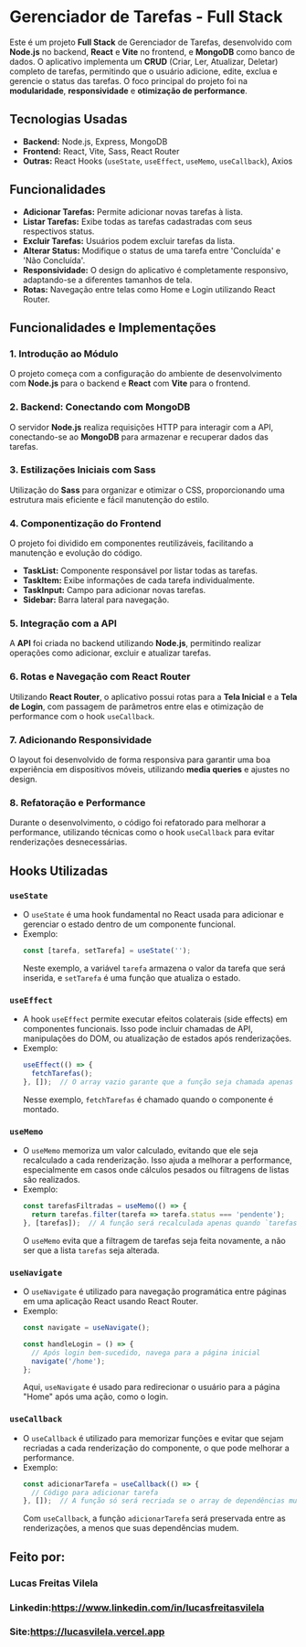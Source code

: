 # Gerenciador de Tarefas - Full Stack

Este é um projeto **Full Stack** de Gerenciador de Tarefas, desenvolvido com **Node.js** no backend, **React** e **Vite** no frontend, e **MongoDB** como banco de dados. O aplicativo implementa um **CRUD** (Criar, Ler, Atualizar, Deletar) completo de tarefas, permitindo que o usuário adicione, edite, exclua e gerencie o status das tarefas. O foco principal do projeto foi na **modularidade**, **responsividade** e **otimização de performance**.

## Tecnologias Usadas

- **Backend:** Node.js, Express, MongoDB
- **Frontend:** React, Vite, Sass, React Router
- **Outras:** React Hooks (`useState`, `useEffect`, `useMemo`, `useCallback`), Axios

## Funcionalidades

- **Adicionar Tarefas:** Permite adicionar novas tarefas à lista.
- **Listar Tarefas:** Exibe todas as tarefas cadastradas com seus respectivos status.
- **Excluir Tarefas:** Usuários podem excluir tarefas da lista.
- **Alterar Status:** Modifique o status de uma tarefa entre 'Concluída' e 'Não Concluída'.
- **Responsividade:** O design do aplicativo é completamente responsivo, adaptando-se a diferentes tamanhos de tela.
- **Rotas:** Navegação entre telas como Home e Login utilizando React Router.

## Funcionalidades e Implementações

### 1. **Introdução ao Módulo**
   O projeto começa com a configuração do ambiente de desenvolvimento com **Node.js** para o backend e **React** com **Vite** para o frontend.

### 2. **Backend: Conectando com MongoDB**
   O servidor **Node.js** realiza requisições HTTP para interagir com a API, conectando-se ao **MongoDB** para armazenar e recuperar dados das tarefas.

### 3. **Estilizações Iniciais com Sass**
   Utilização do **Sass** para organizar e otimizar o CSS, proporcionando uma estrutura mais eficiente e fácil manutenção do estilo.

### 4. **Componentização do Frontend**
   O projeto foi dividido em componentes reutilizáveis, facilitando a manutenção e evolução do código.

   - **TaskList:** Componente responsável por listar todas as tarefas.
   - **TaskItem:** Exibe informações de cada tarefa individualmente.
   - **TaskInput:** Campo para adicionar novas tarefas.
   - **Sidebar:** Barra lateral para navegação.

### 5. **Integração com a API**
   A **API** foi criada no backend utilizando **Node.js**, permitindo realizar operações como adicionar, excluir e atualizar tarefas.

### 6. **Rotas e Navegação com React Router**
   Utilizando **React Router**, o aplicativo possui rotas para a **Tela Inicial** e a **Tela de Login**, com passagem de parâmetros entre elas e otimização de performance com o hook `useCallback`.

### 7. **Adicionando Responsividade**
   O layout foi desenvolvido de forma responsiva para garantir uma boa experiência em dispositivos móveis, utilizando **media queries** e ajustes no design.

### 8. **Refatoração e Performance**
   Durante o desenvolvimento, o código foi refatorado para melhorar a performance, utilizando técnicas como o hook `useCallback` para evitar renderizações desnecessárias.

## Hooks Utilizadas

### `useState`
   - O `useState` é uma hook fundamental no React usada para adicionar e gerenciar o estado dentro de um componente funcional.
   - Exemplo:
     ```javascript
     const [tarefa, setTarefa] = useState('');
     ```
     Neste exemplo, a variável `tarefa` armazena o valor da tarefa que será inserida, e `setTarefa` é uma função que atualiza o estado.

### `useEffect`
   - A hook `useEffect` permite executar efeitos colaterais (side effects) em componentes funcionais. Isso pode incluir chamadas de API, manipulações do DOM, ou atualização de estados após renderizações.
   - Exemplo:
     ```javascript
     useEffect(() => {
       fetchTarefas();
     }, []);  // O array vazio garante que a função seja chamada apenas uma vez após o componente ser montado
     ```
     Nesse exemplo, `fetchTarefas` é chamado quando o componente é montado.

### `useMemo`
   - O `useMemo` memoriza um valor calculado, evitando que ele seja recalculado a cada renderização. Isso ajuda a melhorar a performance, especialmente em casos onde cálculos pesados ou filtragens de listas são realizados.
   - Exemplo:
     ```javascript
     const tarefasFiltradas = useMemo(() => {
       return tarefas.filter(tarefa => tarefa.status === 'pendente');
     }, [tarefas]);  // A função será recalculada apenas quando `tarefas` mudar
     ```
     O `useMemo` evita que a filtragem de tarefas seja feita novamente, a não ser que a lista `tarefas` seja alterada.

### `useNavigate`
   - O `useNavigate` é utilizado para navegação programática entre páginas em uma aplicação React usando React Router.
   - Exemplo:
     ```javascript
     const navigate = useNavigate();

     const handleLogin = () => {
       // Após login bem-sucedido, navega para a página inicial
       navigate('/home');
     };
     ```
     Aqui, `useNavigate` é usado para redirecionar o usuário para a página "Home" após uma ação, como o login.

### `useCallback`
   - O `useCallback` é utilizado para memorizar funções e evitar que sejam recriadas a cada renderização do componente, o que pode melhorar a performance.
   - Exemplo:
     ```javascript
     const adicionarTarefa = useCallback(() => {
       // Código para adicionar tarefa
     }, []);  // A função só será recriada se o array de dependências mudar
     ```
     Com `useCallback`, a função `adicionarTarefa` será preservada entre as renderizações, a menos que suas dependências mudem.

## Feito por:

### Lucas Freitas Vilela

### Linkedin:https://www.linkedin.com/in/lucasfreitasvilela
### Site:https://lucasvilela.vercel.app
